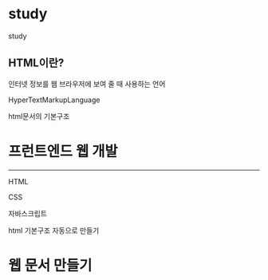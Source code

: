 # study
study


## HTML이란?

인터넷 정보를 웹 브라우저에 보여 줄 때 사용하는 언어

HyperTextMarkupLanguage


html문서의 기본구조 
<!DOCTYPE html>
<html lang="ko">
<head>
<meta charset="UTF-8">
<title>HTML 기본문서</title>
</head>
<body>

<h1>프런트엔드 웹 개발</h1>
<hr>
<p>HTML</p>
<p>CSS</p>
<p>자바스크립트</p>
</body>
</html>

html 기본구조 자동으로 만들기

<!DOCTYPE html>
<html lang="ko">
<head>
    <meta charset="UTF-8">
    <meta http-equiv="X-UA-Compatible" content="IE=edge">
    <title>첫번째 웹 문서 연습</title>
</head>
<body>
    <h1>웹 문서 만들기</h1>
</body>
</html>
